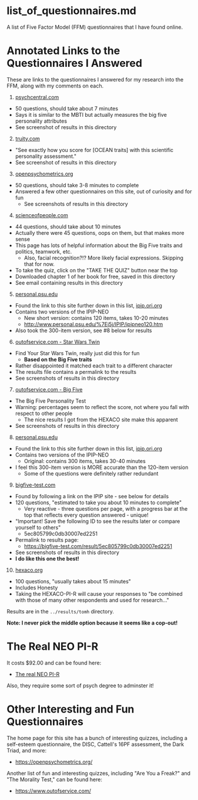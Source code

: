 
# list_of_questionnaires.md

A list of Five Factor Model (FFM) questionnaires that I have found online.

# Annotated Links to the Questionnaires I Answered

These are links to the questionnaires I answered for my research into the FFM, along with my comments on each.

1. [psychcentral.com](https://psychcentral.com/personality-test/start.php)
-  50 questions, should take about 7 minutes
-  Says it is similar to the MBTI but actually measures the big five personality attributes
-  See screenshot of results in this directory

2. [truity.com](https://www.truity.com/test/big-five-personality-test)
-  "See exactly how you score for [OCEAN traits] with this scientific personality assessment."
-  See screenshot of results in this directory

3. [openpsychometrics.org](https://openpsychometrics.org/tests/IPIP-BFFM/)
-  50 questions, should take 3-8 minutes to complete
-  Answered a few other questionnaires on this site, out of curiosity and for fun
   -  See screenshots of results in this directory

4. [scienceofpeople.com](https://www.scienceofpeople.com/personality/#personality-test)
-  44 questions, should take about 10 minutes
-  Actually there were 45 questions, oops on them, but that makes more sense
-  This page has lots of helpful information about the Big Five traits and politics, teamwork, etc.
   -  Also, facial recognition?!?  More likely facial expressions. Skipping that for now.
-  To take the quiz, click on the "TAKE THE QUIZ" button near the top
-  Downloaded chapter 1 of her book for free, saved in this directory
-  See email containing results in this directory

5. [personal.psu.edu](http://www.personal.psu.edu/%7Ej5j/IPIP/)
-  Found the link to this site further down in this list, [ipip.ori.org](https://ipip.ori.org/New_IPIP-50-item-scale.htm)
-  Contains two versions of the IPIP-NEO
   -  New short version: contains 120 items, takes 10-20 minutes
     -  http://www.personal.psu.edu/%7Ej5j/IPIP/ipipneo120.htm
-  Also took the 300-item version, see #8 below for results

6. [outofservice.com - Star Wars Twin](https://www.outofservice.com/starwars/)
-  Find Your Star Wars Twin, really just did this for fun
   -  **Based on the Big Five traits**
-  Rather disappointed it matched each trait to a different character
-  The results file contains a permalink to the results
-  See screenshots of results in this directory

7. [outofservice.com - Big Five](https://www.outofservice.com/bigfive/)
-  The Big Five Personality Test
-  Warning: percentages seem to reflect the score, not where you fall with respect to other people
   - The nice results I got from the HEXACO site make this apparent
-  See screenshots of results in this directory

8. [personal.psu.edu](http://www.personal.psu.edu/%7Ej5j/IPIP/)
-  Found the link to this site further down in this list, [ipip.ori.org](https://ipip.ori.org/New_IPIP-50-item-scale.htm)
-  Contains two versions of the IPIP-NEO
   -  Original: contains 300 items, takes 30-40 minutes
-  I feel this 300-item version is MORE accurate than the 120-item version
   -  Some of the questions were definitely rather redundant

9. [bigfive-test.com](https://bigfive-test.com/)
-  Found by following a link on the IPIP site - see below for details
-  120 questions, "estimated to take you about 10 minutes to complete"
   -  Very reactive - three questions per page, with a progress bar at the top that reflects every question answered - unique!
-  "Important!  Save the following ID to see the results later or compare yourself to others"
   -  5ec805799c0db30007ed2251
-  Permalink to results page:
   -  https://bigfive-test.com/result/5ec805799c0db30007ed2251
-  See screenshots of results in this directory
-  **I do like this one the best!**

10. [hexaco.org](http://hexaco.org/hexaco-online)
- 100 questions, "usually takes about 15 minutes"
- Includes Honesty
- Taking the HEXACO-PI-R will cause your responses to "be combined with those of many other respondents and used for research..."

Results are in the `../results/tomh` directory.

**Note: I never pick the middle option because it seems like a cop-out!**

# The Real NEO PI-R

It costs $92.00 and can be found here:

- [The real NEO PI-R](https://www.parinc.com/Products/Pkey/276)

Also, they require some sort of psych degree to adminster it!

# Other Interesting and Fun Questionnaires

The home page for this site has a bunch of interesting quizzes, including a self-esteem questionnaire,
the DISC, Cattell's 16PF assessment, the Dark Triad, and more:

- https://openpsychometrics.org/

Another list of fun and interesting quizzes, including "Are You a Freak?" and "The Morality Test," can be found here:

- https://www.outofservice.com/

